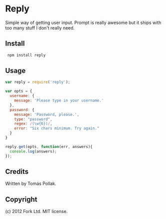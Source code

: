 Reply
=====

Simple way of getting user input. Prompt is really awesome but it ships with too
many stuff I don't really need.

Install
-------

``` sh
 npm install reply
```

Usage
-----

``` js
var reply = require('reply');

var opts = {
  username: {
    message: 'Please type in your username.'
  },
  password: {
    message: 'Password, please.',
    type: "password",
    regex: /(\w{6})/,
    error: "Six chars minimum. Try again."
  }
}

reply.get(opts, function(err, answers){
  console.log(answers);
});
```

Credits
-------
Written by Tomás Pollak.

Copyright
-------
(c) 2012 Fork Ltd. MIT license.
